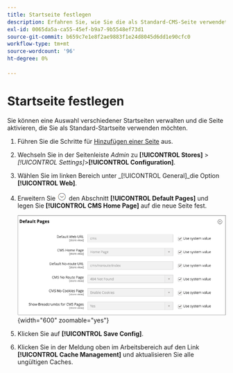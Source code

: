 ```yaml
---
title: Startseite festlegen
description: Erfahren Sie, wie Sie die als Standard-CMS-Seite verwendete Startseite ändern.
exl-id: 0065da5a-ca55-45ef-b9a7-9b5548ef73d1
source-git-commit: b659c7e1e8f2ae9883f1e24d8045d6dd1e90cfc0
workflow-type: tm+mt
source-wordcount: '96'
ht-degree: 0%

---
```


# Startseite festlegen

Sie können eine Auswahl verschiedener Startseiten verwalten und die Seite aktivieren, die Sie als Standard-Startseite verwenden möchten.

1. Führen Sie die Schritte für [Hinzufügen einer Seite](page-add.md) aus.

1. Wechseln Sie in der Seitenleiste _Admin_ zu **[!UICONTROL Stores]** > _[!UICONTROL Settings]_>**[!UICONTROL Configuration]**.

1. Wählen Sie im linken Bereich unter _[!UICONTROL General]_die Option **[!UICONTROL Web]**.

1. Erweitern Sie ![Erweiterungsauswahl](../assets/icon-display-expand.png) den Abschnitt **[!UICONTROL Default Pages]** und legen Sie **[!UICONTROL CMS Home Page]** auf die neue Seite fest.

   ![Konfiguration der Webseiten-Standardseiten](./assets/web-default-pages.png){width="600" zoomable="yes"}

1. Klicken Sie auf **[!UICONTROL Save Config]**.

1. Klicken Sie in der Meldung oben im Arbeitsbereich auf den Link **[!UICONTROL Cache Management]** und aktualisieren Sie alle ungültigen Caches.
